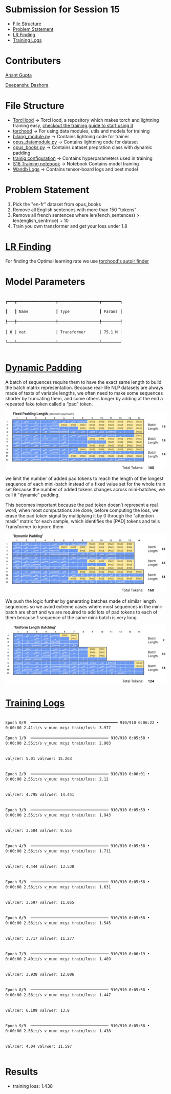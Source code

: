 # Submission for Session 15

- [File Structure](#File-Structure)
- [Problem Statement](#Problem-Statement)
- [LR Finding](#LR-Finding)
- [Training Logs](#Training-Logs)

# Contributers

[Anant Gupta](https://github.com/anantgupta129)

[Deepanshu Dashora](https://github.com/deepanshudashora/)

# File Structure

* [TorcHood](https://github.com/anantgupta129/TorcHood/tree/main) -> TorcHood, a repository which makes torch and lightning training easy, [checkout the training guide to start using it](https://github.com/anantgupta129/TorcHood/tree/main/docs)
* [torchood](https://github.com/anantgupta129/TorcHood/tree/main/torchood) -> For using data modules, utils and models for training
* [bilang_module.py](https://github.com/anantgupta129/TorcHood/blob/main/torchood/models/bilang_module.py) -> Contains lightning code for trainer
* [opus_datamodule.py](https://github.com/anantgupta129/TorcHood/blob/main/torchood/data/opus_datamodule.py) -> Contains lightning code for dataset
* [opus_books.py](https://github.com/anantgupta129/TorcHood/blob/trf_speed_up/torchood/data/components/opus_books.py) -> Contains dataset prepration class with dynamic padding
* [trainig configuration](https://github.com/anantgupta129/TorcHood/blob/main/torchood/configs/bilang_config.py) -> Contains hyperparameters used in training
* [S16 Training notebook](train.ipynb) -> Notebook Contains model training
* [Wandb Logs](https://wandb.ai/anantgupta129/Transformers-BiLang/workspace?workspace=user-anantgupta129) -> Contains tensor-board logs and best model

# Problem Statement

1. Pick the "en-fr" dataset from opus_books
2. Remove all English sentences with more than 150 "tokens"
3. Remove all french sentences where len(fench_sentences) > len(english_sentrnce) + 10
4. Train you own transformer and get your loss under 1.8

# [LR Finding](https://github.com/anantgupta129/TorcHood/tree/main/torchood/utils)

For finding the Optimal learning rate we use [torchood&#39;s autolr finder](https://github.com/anantgupta129/TorcHood/blob/main/torchood/utils/helper.py)

# Model Parameters

``````

┏━━━┳━━━━━━━━━━━━━━━━━┳━━━━━━━━━━━━━━━━━━┳━━━━━━━━┓

┃   ┃ Name            ┃ Type             ┃ Params ┃

┡━━━╇━━━━━━━━━━━━━━━━━╇━━━━━━━━━━━━━━━━━━╇━━━━━━━━┩

│ 0 │ net             │ Transformer      │ 75.1 M │

└───┴─────────────────┴──────────────────┴────────┘


``````

# [Dynamic Padding](https://github.com/anantgupta129/TorcHood/blob/trf_speed_up/torchood/data/components/opus_books.py)

A batch of sequences require them to have the exact same length to build the batch matrix representation. Because real-life NLP datasets are always made of texts of variable lengths, we often need to make some sequences shorter by truncating them, and some others longer by adding at the end a repeated fake token called a “pad” token.

<p align="center">
    <img src="images/fixed_padding_length.png" alt="centered image" />
</p>

we limit the number of added pad tokens to reach the length of the longest sequence of each mini-batch instead of a fixed value set for the whole train set Because the number of added tokens changes across mini-batches, we call it "dynamic" padding.

This becomes important because the pad token doesn’t represent a real word, when most computations are done, before computing the loss, we erase the pad token signal by multiplying it by 0 through the “attention mask” matrix for each sample, which identifies the [PAD] tokens and tells Transformer to ignore them

<p align="center">
    <img src="images/dynamic_padding.png" alt="centered image" />
</p>

We push the logic further by generating batches made of similar length sequences so we avoid extreme cases where most sequences in the mini-batch are short and we are required to add lots of pad tokens to each of them because 1 sequence of the same mini-batch is very long

<p align="center">
    <img src="images/uniform_length_batching.png" alt="centered image" />
</p>

# [Training Logs](https://github.com/deepanshudashora/ERAV1/blob/master/session12/csv_logs_training/lightning_logs/version_0/metrics.csv)

```

Epoch 0/9  ━━━━━━━━━━━━━━━━━━━━━━━━━━━━━━━━━━━━━━ 910/910 0:06:22 • 0:00:00 2.41it/s v_num: mcyz train/loss: 3.977 

Epoch 1/9  ━━━━━━━━━━━━━━━━━━━━━━━━━━━━━━━━━━ 910/910 0:05:58 • 0:00:00 2.55it/s v_num: mcyz train/loss: 2.903   

                                                                                 val/cer: 5.01 val/wer: 15.263   


Epoch 2/9  ━━━━━━━━━━━━━━━━━━━━━━━━━━━━━━━━━━ 910/910 0:06:01 • 0:00:00 2.55it/s v_num: mcyz train/loss: 2.12  

                                                                                 val/cer: 4.795 val/wer: 14.441  


Epoch 3/9  ━━━━━━━━━━━━━━━━━━━━━━━━━━━━━━━━━━ 910/910 0:05:59 • 0:00:00 2.55it/s v_num: mcyz train/loss: 1.943   

                                                                                 val/cer: 3.504 val/wer: 9.555   


Epoch 4/9  ━━━━━━━━━━━━━━━━━━━━━━━━━━━━━━━━━━ 910/910 0:05:58 • 0:00:00 2.56it/s v_num: mcyz train/loss: 1.711   

                                                                                 val/cer: 4.444 val/wer: 13.538  


Epoch 5/9  ━━━━━━━━━━━━━━━━━━━━━━━━━━━━━━━━━━ 910/910 0:05:58 • 0:00:00 2.56it/s v_num: mcyz train/loss: 1.631   

                                                                                 val/cer: 3.597 val/wer: 11.055  


Epoch 6/9  ━━━━━━━━━━━━━━━━━━━━━━━━━━━━━━━━━━ 910/910 0:05:58 • 0:00:00 2.56it/s v_num: mcyz train/loss: 1.545   

                                                                                 val/cer: 3.717 val/wer: 11.277  


Epoch 7/9  ━━━━━━━━━━━━━━━━━━━━━━━━━━━━━━━━━━ 910/910 0:06:19 • 0:00:00 2.40it/s v_num: mcyz train/loss: 1.489   

                                                                                 val/cer: 3.938 val/wer: 12.006  


Epoch 8/9  ━━━━━━━━━━━━━━━━━━━━━━━━━━━━━━━━━━ 910/910 0:05:58 • 0:00:00 2.56it/s v_num: mcyz train/loss: 1.447   

                                                                                 val/cer: 6.109 val/wer: 13.8  


Epoch 9/9  ━━━━━━━━━━━━━━━━━━━━━━━━━━━━━━━━━━ 910/910 0:05:58 • 0:00:00 2.56it/s v_num: mcyz train/loss: 1.438   

                                                                                 val/cer: 4.04 val/wer: 11.597


```

# Results

- training loss: 1.438
